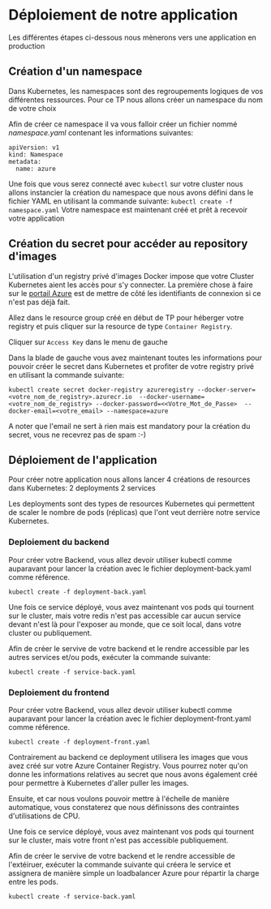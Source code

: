 # Déploiement de notre application

Les différentes étapes ci-dessous nous mènerons vers une application en production

## Création d'un namespace

Dans Kubernetes, les namespaces sont des regroupements logiques de vos différentes ressources.
Pour ce TP nous allons créer un namespace du nom de votre choix

Afin de créer ce namespace il va vous falloir créer un fichier nommé *namespace.yaml* contenant les informations suivantes:

```
apiVersion: v1
kind: Namespace
metadata:
  name: azure
```

Une fois que vous serez connecté avec `kubectl` sur votre cluster nous allons instancier la création du namespace que nous avons défini dans le fichier YAML en utilisant la commande suivante: `kubectl create -f namespace.yaml`
Votre namespace est maintenant créé et prêt à recevoir votre application

## Création du secret pour accéder au repository d'images

L'utilisation d'un registry privé d'images Docker impose que votre Cluster Kubernetes aient les accès pour s'y connecter.
La première chose à faire sur le [portail Azure](https://portal.azure.com) est de mettre de côté les identifiants de connexion si ce n'est pas déjà fait.

Allez dans le resource group créé en début de TP pour héberger votre registry et puis cliquer sur la resource de type `Container Registry`.

Cliquer sur `Access Key` dans le menu de gauche
<image>

Dans la blade de gauche vous avez maintenant toutes les informations pour pouvoir créer le secret dans Kubernetes et profiter de votre registry privé en utilisant la commande suivante:

```
kubectl create secret docker-registry azureregistry --docker-server=<votre_nom_de_registry>.azurecr.io  --docker-username=<votre_nom_de_registry> --docker-password=<<Votre_Mot_de_Passe>  --docker-email=<votre_email> --namespace=azure
```

A noter que l'email ne sert à rien mais est mandatory pour la création du secret, vous ne recevrez pas de spam :-)

## Déploiement de l'application

Pour créer notre application nous allons lancer 4 créations de resources dans Kubernetes:
2 deployments
2 services

Les deployments sont des types de resources Kubernetes qui permettent de scaler le nombre de pods (réplicas) que l'ont veut derrière notre service Kubernetes.

### Deploiement du backend

Pour créer votre Backend, vous allez devoir utiliser kubectl comme auparavant pour lancer la création avec le fichier deployment-back.yaml comme référence.

```
kubectl create -f deployment-back.yaml
```

Une fois ce service déployé, vous avez maintenant vos pods qui tournent sur le cluster, mais votre redis n'est pas accessible car aucun service devant n'est là pour l'exposer au monde, que ce soit local, dans votre cluster ou publiquement.

Afin de créer le servive de votre backend et le rendre accessible par les autres services et/ou pods, exécuter la commande suivante:

```
kubectl create -f service-back.yaml
```


### Deploiement du frontend

Pour créer votre Backend, vous allez devoir utiliser kubectl comme auparavant pour lancer la création avec le fichier deployment-front.yaml comme référence.

```
kubectl create -f deployment-front.yaml
```

Contrairement au backend ce deployment utilisera les images que vous avez créé sur votre Azure Container Registry. Vous pourrez noter qu'on donne les informations relatives au secret que nous avons également créé pour permettre à Kubernetes d'aller puller les images.

Ensuite, et car nous voulons pouvoir mettre à l'échelle de manière automatique, vous constaterez que nous définissons des contraintes d'utilisations de CPU.

Une fois ce service déployé, vous avez maintenant vos pods qui tournent sur le cluster, mais votre front n'est pas accessible publiquement.

Afin de créer le servive de votre backend et le rendre accessible de l'extéiruer, exécuter la commande suivante qui créera le service et assignera de manière simple un loadbalancer Azure pour répartir la charge entre les pods.

```
kubectl create -f service-back.yaml
```
